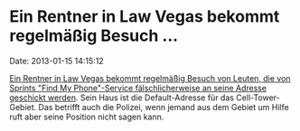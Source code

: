 Ein Rentner in Law Vegas bekommt regelmäßig Besuch \...
=======================================================

Date: 2013-01-15 14:15:12

[Ein Rentner in Law Vegas bekommt regelmäßig Besuch von Leuten, die von
Sprints \"Find My Phone\"-Service fälschlicherweise an seine Adresse
geschickt
werden](http://www.lvrj.com/news/if-you-lose-your-cellphone-don-t-blame-wayne-dobson-186670171.html).
Sein Haus ist die Default-Adresse für das Cell-Tower-Gebiet. Das
betrifft auch die Polizei, wenn jemand aus dem Gebiet um Hilfe ruft aber
seine Position nicht sagen kann.
